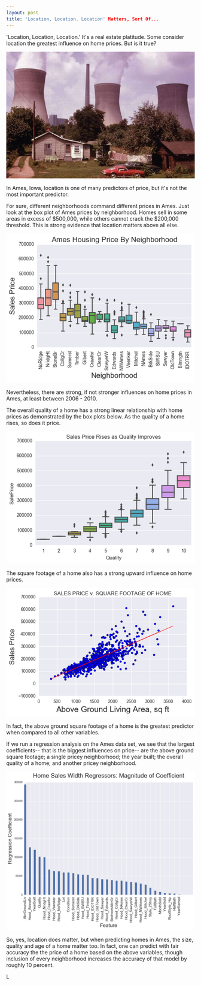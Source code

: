 ```yaml
---
layout: post
title: 'Location, Location. Location' Matters, Sort Of...
---
```


'Location, Location, Location.' It's a real estate platitude. Some consider location the greatest influence on home prices. But is it true?

![nukesmap](../images/Project3Housing/bad-location.png)

In Ames, Iowa, location is one of many predictors of price, but it's not the most important predictor.

For sure, different neighborhoods command different prices in Ames. Just look at the box plot of Ames prices by neighborhood. Homes sell in some areas in excess of $500,000, while others cannot crack the $200,000 threshold. This is strong evidence that location matters above all else.

![hoodmap](../images/Project3Housing/Neighborhood.png)

Nevertheless, there are strong, if not stronger influences on home prices in Ames, at least between 2006 - 2010.

The overall quality of a home has a strong linear relationship with home prices as demonstrated by the box plots below. As the quality of a home rises, so does it price.

![Qualitymap](../images/Project3Housing/Quality.png)

The square footage of a home also has a strong upward influence on home prices.

![Groundmap](../images/Project3Housing/Ground.png)

In fact, the above ground square footage of a home is the greatest predictor when compared to all other variables.

If we run a regression analysis on the Ames data set, we see that the largest coefficients-- that is the biggest influences on price-- are the above ground square footage;  a single pricey neighborhood;  the year built; the overall quality of a home; and another pricey neighborhood.

![heatmap](../images/Project3Housing/Regressors.png)

So, yes, location does matter, but when predicting homes in Ames, the size, quality and age of a home matter too. In fact, one can predict with fair accuracy the the price of a home based on the above variables, though inclusion of every neighborhood increases the accuracy of that model by roughly 10 percent.








L
